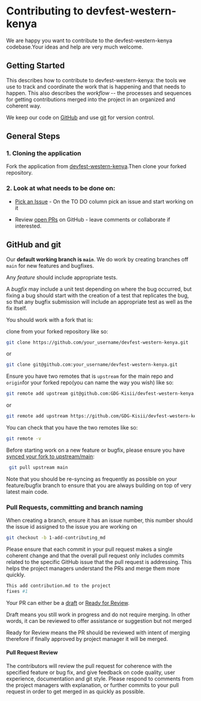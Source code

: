 # Contributing to devfest-western-kenya

We are happy you want to contribute to the devfest-western-kenya codebase.Your ideas and help are very much welcome.

## Getting Started

This describes how to contribute to devfest-western-kenya:  the tools we use to track and
coordinate the work that is happening and that needs to happen. This also describes the
*workflow* -- the processes and sequences for getting contributions merged into the project in an organized and coherent way.

We keep our code on [GitHub](http://github.com) and use [git](https://git-scm.com) for version control.


## General Steps


### 1. Cloning the application

Fork the application from [devfest-western-kenya](https://github.com/GDG-Kisii/devfest-western-kenya).Then clone  your forked repository.

### 2. Look at what needs to be done on:

* [Pick an Issue](https://github.com/orgs/GDG-Kisii/projects/1) - On the TO DO column pick an issue and start working on it

* Review [open PRs](https://github.com/GDG-Kisii/devfest-western-kenya/pulls) on GitHub - leave comments or collaborate if interested.

## GitHub and git

Our **default working branch is `main`**.  We do work by creating branches off `main` for new features and bugfixes.

Any *feature* should include appropriate  tests.

A *bugfix* may include a unit test depending on where the bug occurred, but fixing a bug should start with the creation of a test that replicates the bug, so that any bugfix submission will include an appropriate test as well as the fix itself.

You should  work with a fork that is:

clone from your forked repository like so:

 ```bash
 git clone https://github.com/your_username/devfest-western-kenya.git
 ```  

or

```bash
git clone git@github.com:your_username/devfest-western-kenya.git
```

Ensure you have two remotes that is `upstream` for the main repo  and  `origin`for your forked repo(you can name the way you wish) like so:

```bash
git remote add upstream git@github.com:GDG-Kisii/devfest-western-kenya.git
```

 or

```bash
git remote add upstream https://github.com/GDG-Kisii/devfest-western-kenya.git
```

You can check that you have the two remotes like so:

```bash
git remote -v
```

Before starting work on a new feature or bugfix, please ensure you have [synced your fork to upstream/main](https://help.github.com/articles/syncing-a-fork/):

```bash
 git pull upstream main
```

Note that you should be re-syncing as frequently as possible on your
feature/bugfix branch to ensure that you are always building on top of very latest main code.

### Pull Requests, committing and branch naming

When creating a branch, ensure it has an issue number, this number should the issue id assigned to the issue you are working on

```bash
git checkout -b 1-add-contributing_md
```

Please ensure that each commit in your pull request makes a single coherent change and that the overall pull request only includes commits related to the specific GitHub issue that the pull request is addressing.  This helps the project managers understand the PRs and merge them more quickly.

```bash
This add contribution.md to the project
fixes #1
```

Your PR can either be a [draft](https://github.blog/2019-02-14-introducing-draft-pull-requests/) or [Ready for Review](https://docs.github.com/en/github/collaborating-with-issues-and-pull-requests/changing-the-stage-of-a-pull-request).

Draft means you still work in progress and do not require merging. In other words, it can be reviewed to offer assistance or suggestion but not merged

Ready for Review means the PR should be reviewed with intent of merging therefore if finally approved by project manager it will be merged.

#### Pull Request Review

The contributors will review the pull request for coherence with the specified feature or bug fix, and give feedback on code quality, user experience, documentation and git style.  Please respond to comments from the project managers with explanation, or further commits to your pull request in order to get merged in as quickly as possible.
